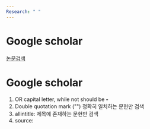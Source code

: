 ```yaml
---
Research: " "
---
```

# Google scholar

[논문검색](https://www.youtube.com/watch?v=YUeOE-u3J8I)
# Google scholar
1. OR capital letter, while not should be **-**
2. Double quotation mark ("") 정확히 일치하는 문헌만 검색
3. allintitle: 제목에 존재하는 문헌만 검색
4. source: 